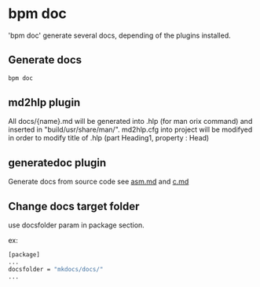 # bpm doc

'bpm doc' generate several docs, depending of the plugins installed.

## Generate docs

```bash
bpm doc
```

## md2hlp plugin

All docs/{name}.md will be generated into .hlp (for man orix command) and inserted in "build/usr/share/man/".
md2hlp.cfg into project will be modifyed in order to modify title of .hlp (part Heading1, property : Head)

## generatedoc plugin

Generate docs from source code see [asm.md](https://github.com/orix-software/generatedoc/blob/main/docs/asm.md) and [c.md](https://github.com/orix-software/generatedoc/blob/main/docs/c.md)

## Change docs target folder

use docsfolder param in package section.

ex:

```bash
[package]
...
docsfolder = "mkdocs/docs/"
...
```